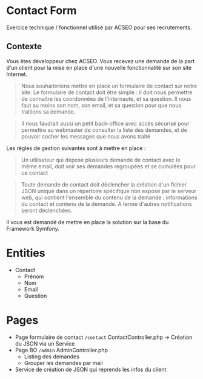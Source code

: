 # Contact Form

Exercice technique / fonctionnel utilisé par ACSEO pour ses recrutements.


## Contexte

Vous êtes développeur chez ACSEO. Vous recevez une demande de la part d'un client pour la mise en place d'une nouvelle fonctionnalité sur son site Internet.


> Nous souhaiterions mettre en place un formulaire de contact sur notre site.
> Le formulaire de contact doit être simple : il doit nous permettre de connaitre les coordonnées de l'internaute, et sa question.
> Il nous faut au moins son nom, son email, et sa question pour que nous traitions sa demande.

> Il nous faudrait aussi un petit back-office avec accès sécurisé pour permettre au webmaster de consulter la liste des demandes, et de pouvoir cocher les messages que nous avons traité

Les règles de gestion suivantes sont à mettre en place :

> Un utilisateur qui dépose plusieurs demande de contact avec le même email, doit voir ses demandes regroupées et se cumulées pour ce contact

> Toute demande de contact doit déclencher la création d'un fichier JSON unique dans un répertoire spécifique non exposé par le serveur web, qui contient l'ensemble du contenu de la demande : informations du contact et contenu de la demande. A terme d'autres notifications seront déclenchées.

Il vous est demandé de mettre en place la solution sur la base du Framework Symfony.

# Entities

- Contact
  - Prénom
  - Nom
  - Email
  - Question

# Pages

- Page formulaire de contact `/contact` ContactController.php -> Création du JSON via un Service
- Page BO `/admin` AdminController.php
  - Listing des demandes
  - Grouper les demandes par mail
- Service de création de JSON qui reprends les infos du client